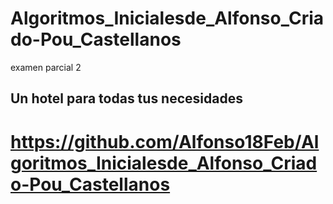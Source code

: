 # Algoritmos_Inicialesde_Alfonso_Criado-Pou_Castellanos
examen parcial 2
## Un hotel para todas tus necesidades
# https://github.com/Alfonso18Feb/Algoritmos_Inicialesde_Alfonso_Criado-Pou_Castellanos
